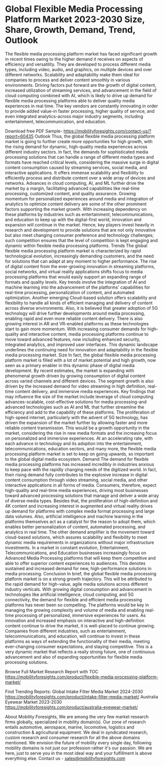 # Global Flexible Media Processing Platform Market 2023-2030 Size, Share, Growth, Demand, Trend, Outlook
The flexible media processing platform market has faced significant growth in recent times owing to the higher demand it receives on aspects of efficiency and versatility. They are developed to process different media types, including video, audio, and graphics, on multiple devices and over different networks. Scalability and adaptability make them ideal for companies to process and deliver content smoothly in various environments. Driving factors put forward are the growth of digital content, increased utilization of streaming services, and advancement in the field of cloud computing combined with AI, which is likely to drive up demand for flexible media processing platforms able to deliver quality media experiences in real time. The key vendors are constantly innovating in order to provide added value-in faster processing, higher quality of service, and even integrated analytics-across major industry segments, including entertainment, telecommunication, and education.

Download free PDF Sample- https://mobilityforesights.com/contact-us/?report=60435
Outlook
Thus, the global flexible media processing platform market is going to further create more opportunities for high growth, with the rising demand for dynamic, high-quality media experiences across different industry sectors. In fact, the demands for sophisticated media processing solutions that can handle a range of different media types and formats have reached critical levels, considering the massive surge in digital content consumption caused by streaming services, social media, and interactive applications. It offers immense scalability and flexibility to efficiently process and distribute content over a wide array of devices and networks. Advances in cloud computing, AI, and ML further drive the market by a margin, facilitating advanced capabilities like real-time processing, customized content, and quality assurance. Growing momentum for personalized experiences around media and integration of analytics to optimize content delivery are some of the other prominent factors supporting the market growth. With increasing dependency on these platforms by industries such as entertainment, telecommunications, and education to keep up with the digital-first world, innovation and expansion will continue in the market. Hence, key players invest heavily in research and development to provide solutions that are not only innovative but also meet changing consumer preference and technology challenges; such competition ensures that the level of competition is kept engaging and dynamic within flexible media processing platforms.
Trends
The global flexible media processing platform market is characterized by rapid technological evolution, increasingly demanding customers, and the need for solutions that can adapt at any moment to higher performance. The rise of digital content from the ever-growing innovation in streaming platforms, social networks, and virtual reality applications shifts focus to media processing platforms that would easily support an expanding range of formats and quality levels. Key trends involve the integration of AI and machine learning into the advancement of the platforms' capabilities for real-time processing, personalization of content, and automated optimization. Another emerging Cloud-based solution offers scalability and flexibility to handle all kinds of efficient managing and delivery of content across diverse environments. Also, it is believed that greater adoption of 5G technology will drive further developments around media processing, enabling rapid and even more reliable content delivery. There is also growing interest in AR and VR-enabled platforms as these technologies start to gain more momentum. With increasing consumer demands for high-quality and interactive content, media processing platforms continue to move toward advanced features, now including enhanced security, integrated analytics, and improved user interfaces. This dynamic landscape underlines the continuing need for innovation and adaptability in the flexible media processing market.
Size
In fact, the global flexible media processing platform market is filled with a lot of market potential and high growth, now seen as a primary enabler in this dynamic phase of digital media development. By recent estimates, the market is expanding with phenomenal growth driven by growing consumption of digital content across varied channels and different devices. The segment growth is also driven by the increased demand for video streaming in high definition, real-time content delivery, and immersive media experiences. Key findings that may influence the size of the market include leverage of cloud computing advances-scalable, cost-effective solutions for media processing-and advanced technologies such as AI and ML that further streamline the efficiency and add to the capability of these platforms. The proliferation of high-speed internet, particularly with the advent of 5G technology, has driven the expansion of the market further by allowing faster and more reliable content transmission. This would be a growth opportunity in the market, considering the rise in new media formats and the increasing focus on personalized and immersive experiences. At an accelerating rate, with each advance in technology and its adoption into the entertainment, telecommunications, education sectors, and many more, the flexible media processing platform market is set to keep on going upwards, so important to the global digital media ecosystem.
Demand 
The demand for flexible media processing platforms has increased incredibly in industries anxious to keep pace with the rapidly changing needs of the digitized world. In fact, their rising demand fully contributes to the explosive increase in digital content consumption through video streaming, social media, and other interactive applications in all forms of media. Consumers, therefore, expect high-quality and real-time media experiences, driving most businesses toward advanced processing solutions that manage and deliver a wide array of diverse media types. Besides that, the proliferation of high-definition and 4K content and increasing interest in augmented and virtual reality drives up demand for platforms with complex media format processing and large data volumes. Also, artificial intelligence and machine learning in the platforms themselves act as a catalyst for the reason to adopt them, which enables better personalization of content, automated processing, and analytics in real time. The other demand amplifier is the movement toward cloud-based solutions, which assures scalability and flexibility to meet dynamic media requirements in organizations without major infrastructure investments. In a market in constant evolution, Entertainment, Telecommunications, and Education businesses increasingly focus on Advanced Media Processing platforms that will keep them competitive and able to offer superior content experiences to audiences. This denotes sustained and increased demand for new, high-performance solutions in media processing.
Conclusion
In brief, the global flexible media processing platform market is on a strong growth trajectory. This will be attributed to the rapid demand for high-value, agile media solutions across different industry verticals. With growing digital consumption and advancement in technologies like artificial intelligence, cloud computing, and 5G connectivity, the demand for flexible and efficient media processing platforms has never been so compelling. The platforms would be key in managing the growing complexity and volume of media and enabling real-time processing of personalized, immersive experiences for users. As innovation and increased emphasis on interactive and high-definition content continue to drive the market, it is well-placed to continue growing. Companies from different industries, such as entertainment, telecommunications, and education, will continue to invest in these platforms as ways of extending the functionality of their media, meeting ever-changing consumer expectations, and staying competitive. This is a very dynamic market that reflects a really strong future, one of continuous advancement and also of expanding opportunities for flexible media processing solutions.

Browse Full Market Research Report with TOC  https://mobilityforesights.com/product/flexible-media-processing-platform-market/

Find Trending Reports:
Global Intake Filter Media Market 2024-2030
https://mobilityforesights.com/product/intake-filter-media-market/
Australia Eyewear Market 2023-2030
https://mobilityforesights.com/product/australia-eyewear-market/

About Mobility Foresights,
We are among the very few market research firms globally, specialized in mobility domain(s). Our zone of research entails automotive, aerospace, marine, locomotive, logistics and construction & agricultural equipment. We deal in syndicated research, custom research and consumer research for all the above domains mentioned.
We envision the future of mobility every single day, following mobility domains is not just our profession rather it's our passion. We are here, just to serve you in the most ideal way and your fulfillment is above everything else. Contact us -  sales@mobilityforesights.com 

